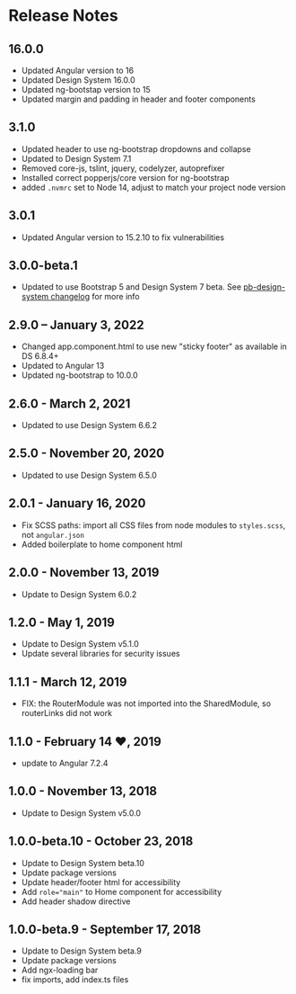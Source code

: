 # Release Notes

## 16.0.0

- Updated Angular version to 16
- Updated Design System 16.0.0
- Updated ng-bootstap version to 15
- Updated margin and padding in header and footer components  

## 3.1.0

- Updated header to use ng-bootstrap dropdowns and collapse
- Updated to Design System 7.1
- Removed core-js, tslint, jquery, codelyzer, autoprefixer
- Installed correct popperjs/core version for ng-bootstrap
- added `.nvmrc` set to Node 14, adjust to match your project node version

## 3.0.1

- Updated Angular version to 15.2.10 to fix vulnerabilities

## 3.0.0-beta.1

- Updated to use Bootstrap 5 and Design System 7 beta. See [pb-design-system changelog](https://github.com/PBGUX/pb-design-system/blob/7.0.0-beta.1/CHANGELOG.md) for more info

## 2.9.0 – January 3, 2022

- Changed app.component.html to use new "sticky footer" as available in DS 6.8.4+
- Updated to Angular 13
- Updated ng-bootstrap to 10.0.0

## 2.6.0 - March 2, 2021

- Updated to use Design System 6.6.2

## 2.5.0 - November 20, 2020

- Updated to use Design System 6.5.0

## 2.0.1 - January 16, 2020

- Fix SCSS paths: import all CSS files from node modules to `styles.scss`, not `angular.json`
- Added boilerplate to home component html

## 2.0.0 - November 13, 2019

- Update to Design System 6.0.2

## 1.2.0 - May 1, 2019

- Update to Design System v5.1.0
- Update several libraries for security issues

## 1.1.1 - March 12, 2019

- FIX: the RouterModule was not imported into the SharedModule, so routerLinks did not work

## 1.1.0 - February 14 ❤, 2019

- update to Angular 7.2.4

## 1.0.0 - November 13, 2018

- Update to Design System v5.0.0

## 1.0.0-beta.10 - October 23, 2018

- Update to Design System beta.10
- Update package versions
- Update header/footer html for accessibility
- Add `role="main"` to Home component for accessibility
- Add header shadow directive

## 1.0.0-beta.9 - September 17, 2018

- Update to Design System beta.9
- Update package versions
- Add ngx-loading bar
- fix imports, add index.ts files
